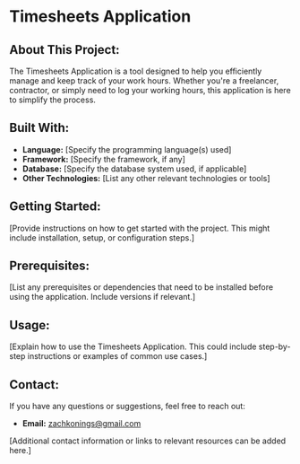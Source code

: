 # Timesheets Application

## About This Project:

The Timesheets Application is a tool designed to help you efficiently manage and keep track of your work hours. Whether you're a freelancer, contractor, or simply need to log your working hours, this application is here to simplify the process.

## Built With:

- **Language:** [Specify the programming language(s) used]
- **Framework:** [Specify the framework, if any]
- **Database:** [Specify the database system used, if applicable]
- **Other Technologies:** [List any other relevant technologies or tools]

## Getting Started:

[Provide instructions on how to get started with the project. This might include installation, setup, or configuration steps.]

## Prerequisites:

[List any prerequisites or dependencies that need to be installed before using the application. Include versions if relevant.]

## Usage:

[Explain how to use the Timesheets Application. This could include step-by-step instructions or examples of common use cases.]

## Contact:

If you have any questions or suggestions, feel free to reach out:

- **Email:** zachkonings@gmail.com

[Additional contact information or links to relevant resources can be added here.]

